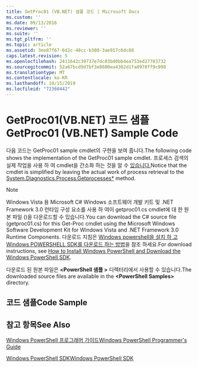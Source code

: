 ```yaml
---
title: GetProc01 (VB.NET) 샘플 코드 | Microsoft Docs
ms.custom: ''
ms.date: 09/13/2016
ms.reviewer: ''
ms.suite: ''
ms.tgt_pltfrm: ''
ms.topic: article
ms.assetid: 3ee87f67-6d2c-48cc-b300-3ae917c6dc88
caps.latest.revision: 5
ms.openlocfilehash: 2411642c39737e7dc03bd0bb4ea753ed27783732
ms.sourcegitcommit: 52a67bcd9d7bf3e8600ea4302d1fa8970ff9c998
ms.translationtype: MT
ms.contentlocale: ko-KR
ms.lasthandoff: 10/15/2019
ms.locfileid: "72360442"
---
```

# <a name="getproc01-vbnet-sample-code"></a><span data-ttu-id="d6d58-102">GetProc01(VB.NET) 코드 샘플</span><span class="sxs-lookup"><span data-stu-id="d6d58-102">GetProc01 (VB.NET) Sample Code</span></span>

<span data-ttu-id="d6d58-103">다음 코드는 GetProc01 sample cmdlet의 구현을 보여 줍니다.</span><span class="sxs-lookup"><span data-stu-id="d6d58-103">The following code shows the implementation of the GetProc01 sample cmdlet.</span></span> <span data-ttu-id="d6d58-104">프로세스 검색의 실제 작업을 사용 하 여 cmdlet을 간소화 하는 것을 알 수 [있습니다.](/dotnet/api/System.Diagnostics.Process.GetProcesses)</span><span class="sxs-lookup"><span data-stu-id="d6d58-104">Notice that the cmdlet is simplified by leaving the actual work of process retrieval to the [System.Diagnostics.Process.Getprocesses\*](/dotnet/api/System.Diagnostics.Process.GetProcesses) method.</span></span>

> [!NOTE]
> <span data-ttu-id="d6d58-105">Windows Vista 용 Microsoft C# Windows 소프트웨어 개발 키트 및 .NET Framework 3.0 런타임 구성 요소를 사용 하 여이 getproc01.cs cmdlet에 대 한 원본 파일 ()을 다운로드할 수 있습니다.</span><span class="sxs-lookup"><span data-stu-id="d6d58-105">You can download the C# source file (getproc01.cs) for this Get-Proc cmdlet using the Microsoft Windows Software Development Kit for Windows Vista and .NET Framework 3.0 Runtime Components.</span></span> <span data-ttu-id="d6d58-106">다운로드 지침은 [Windows powershell을 설치 하 고 Windows POWERSHELL SDK를 다운로드 하는 방법](/powershell/developer/installing-the-windows-powershell-sdk)을 참조 하세요.</span><span class="sxs-lookup"><span data-stu-id="d6d58-106">For download instructions, see [How to Install Windows PowerShell and Download the Windows PowerShell SDK](/powershell/developer/installing-the-windows-powershell-sdk).</span></span>
>
> <span data-ttu-id="d6d58-107">다운로드 된 원본 파일은 **\<PowerShell 샘플 >** 디렉터리에서 사용할 수 있습니다.</span><span class="sxs-lookup"><span data-stu-id="d6d58-107">The downloaded source files are available in the **\<PowerShell Samples>** directory.</span></span>

## <a name="code-sample"></a><span data-ttu-id="d6d58-108">코드 샘플</span><span class="sxs-lookup"><span data-stu-id="d6d58-108">Code Sample</span></span>

<!-- TODO!!!: review snippet reference  [!CODE [msh_samplesgetproc01#getproc01vball](msh_samplesgetproc01#getproc01vball)]  -->

## <a name="see-also"></a><span data-ttu-id="d6d58-109">참고 항목</span><span class="sxs-lookup"><span data-stu-id="d6d58-109">See Also</span></span>

[<span data-ttu-id="d6d58-110">Windows PowerShell 프로그래머 가이드</span><span class="sxs-lookup"><span data-stu-id="d6d58-110">Windows PowerShell Programmer's Guide</span></span>](./windows-powershell-programmer-s-guide.md)

[<span data-ttu-id="d6d58-111">Windows PowerShell SDK</span><span class="sxs-lookup"><span data-stu-id="d6d58-111">Windows PowerShell SDK</span></span>](../windows-powershell-reference.md)